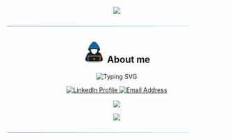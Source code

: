 <p align="center">
  <img src="https://komarev.com/ghpvc/?username=M786453&color=blue" />
</p>

<img src="https://github.com/M786453/M786453/raw/main/images/cool_bar.gif">


<div align=center>


## <picture><img src = "https://github.com/M786453/M786453/raw/main/images/about_me.gif" width = 50px></picture> **About me**
  <p align=center >
  <img src="https://readme-typing-svg.demolab.com?font=Fira+Code&duration=3000&pause=1000&color=006AFF&center=true&vCenter=true&width=435&lines=SOFTWARE+ENGINEER;BACKEND DEVELOPER | Python" alt="Typing SVG" />
  </p>
  <p align="center">
    <a href="https://www.linkedin.com/in/ahteshamsarwar/">
      <img src="https://img.shields.io/badge/LinkedIn-0077B5?style=for-the-badge&logo=linkedin&logoColor=white" alt="LinkedIn Profile" />
    </a>
    <a href="mailto:ahteshamsarwar333@gmail.com">
      <img src="https://img.shields.io/badge/Email-D14836?style=for-the-badge&logo=gmail&logoColor=white" alt="Email Address" />
    </a>
  </p>
  <img align="center" src="https://github-readme-stats.vercel.app/api/top-langs/?username=M786453&layout=donut&theme=transparent"/>
  <p></p>
  <img src="http://github-profile-summary-cards.vercel.app/api/cards/profile-details?username=M786453&theme=transparent" />
  <p></p>
</div>

<img src="https://github.com/M786453/M786453/raw/main/images/cool_bar.gif">
